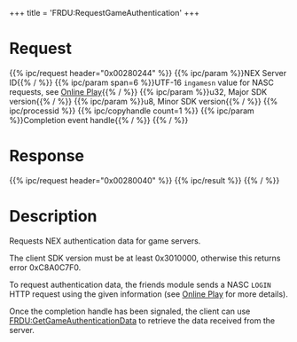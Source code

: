 +++
title = 'FRDU:RequestGameAuthentication'
+++

# Request

{{% ipc/request header="0x00280244" %}}
{{% ipc/param %}}NEX Server ID{{% / %}}
{{% ipc/param span=6 %}}UTF-16 `ingamesn` value for NASC requests, see [Online Play](Online_Play "wikilink"){{% / %}}
{{% ipc/param %}}u32, Major SDK version{{% / %}}
{{% ipc/param %}}u8, Minor SDK version{{% / %}}
{{% ipc/processid %}}
{{% ipc/copyhandle count=1 %}}
{{% ipc/param %}}Completion event handle{{% / %}}
{{% / %}}

# Response

{{% ipc/request header="0x00280040" %}}
{{% ipc/result %}}
{{% / %}}

# Description

Requests NEX authentication data for game servers.

The client SDK version must be at least 0x3010000, otherwise this returns error 0xC8A0C7F0.

To request authentication data, the friends module sends a NASC `LOGIN` HTTP request using the given information (see [Online Play](Online_Play "wikilink") for more details).

Once the completion handle has been signaled, the client can use [FRDU:GetGameAuthenticationData](FRDU:GetGameAuthenticationData "wikilink") to retrieve the data received from the server.

